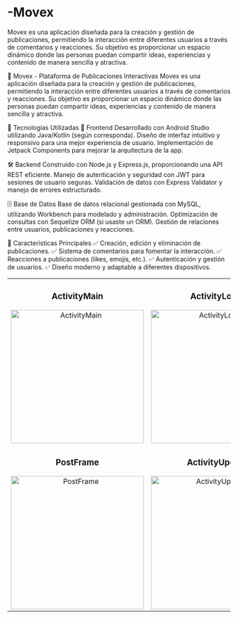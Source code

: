 # -Movex

Movex es una aplicación diseñada para la creación y gestión de publicaciones, permitiendo la interacción entre diferentes usuarios a través de comentarios y reacciones. Su objetivo es proporcionar un espacio dinámico donde las personas puedan compartir ideas, experiencias y contenido de manera sencilla y atractiva.

📱 Movex - Plataforma de Publicaciones Interactivas
Movex es una aplicación diseñada para la creación y gestión de publicaciones, permitiendo la interacción entre diferentes usuarios a través de comentarios y reacciones. Su objetivo es proporcionar un espacio dinámico donde las personas puedan compartir ideas, experiencias y contenido de manera sencilla y atractiva.

🚀 Tecnologías Utilizadas
🎨 Frontend
Desarrollado con Android Studio utilizando Java/Kotlin (según corresponda).
Diseño de interfaz intuitivo y responsivo para una mejor experiencia de usuario.
Implementación de Jetpack Components para mejorar la arquitectura de la app.

🛠️ Backend
Construido con Node.js y Express.js, proporcionando una API REST eficiente.
Manejo de autenticación y seguridad con JWT para sesiones de usuario seguras.
Validación de datos con Express Validator y manejo de errores estructurado.

🗄️ Base de Datos
Base de datos relacional gestionada con MySQL, utilizando Workbench para modelado y administración.
Optimización de consultas con Sequelize ORM (si usaste un ORM).
Gestión de relaciones entre usuarios, publicaciones y reacciones.

🌟 Características Principales
✅ Creación, edición y eliminación de publicaciones.
✅ Sistema de comentarios para fomentar la interacción.
✅ Reacciones a publicaciones (likes, emojis, etc.).
✅ Autenticación y gestión de usuarios.
✅ Diseño moderno y adaptable a diferentes dispositivos.

<table>
  <tr>
    <td align="center">
      <h3>ActivityMain</h3>
      <img src="https://github.com/user-attachments/assets/8e0b2048-d843-40c8-910c-c8de48fbc058" alt="ActivityMain" width="300px">
    </td>
    <td align="center">
      <h3>ActivityLogin</h3>
      <img src="https://github.com/user-attachments/assets/5ec5a5e0-94b6-483d-bec9-121dff7285c1" alt="ActivityLogin" width="300px">
    </td>
    <td align="center">
      <h3>ActivityRegister</h3>
      <img src="https://github.com/user-attachments/assets/c0369c6e-23e5-47f1-9592-0d9f02881de5b" alt="ActivityRegister" width="300px">
    </td>
  </tr>
  <tr>
    <td align="center">
      <h3>PostFrame</h3>
      <img src="https://github.com/user-attachments/assets/78c0413c-bfb9-4749-bbec-aae22fdce1d3" alt="PostFrame" width="300px">
    </td>
    <td align="center">
      <h3>ActivityUpdate</h3>
      <img src="https://github.com/user-attachments/assets/7285247f-8085-4fa3-b7ed-ac546dc731a9" alt="ActivityUpdate" width="300px">
    </td>
    <td align="center">
      <h3>Modelo Entidad Relacion</h3>
      <img src="https://github.com/user-attachments/assets/bfb0c806-1315-4485-9fac-f9f7b139ba5b" alt="Modelo Entidad Relacion" width="300px">
    </td>
  </tr>
</table>









